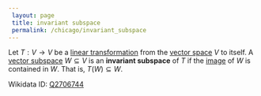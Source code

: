 ```yaml
---
 layout: page
 title: invariant subspace
 permalink: /chicago/invariant_subspace
---
```

Let $T: V\to V$ be a [linear transformation](https://mathgloss.github.io/MathGloss/linear_transformation) from the [vector space](https://mathgloss.github.io/MathGloss/vector_space) $V$ to itself. A [vector subspace](https://mathgloss.github.io/MathGloss/vector_subspace) $W\subseteq V$ is an **invariant subspace** of $T$ if the [image](https://mathgloss.github.io/MathGloss/image) of $W$ is contained in $W$. That is, $T(W)\subseteq W$. 

Wikidata ID: [Q2706744](https://www.wikidata.org/wiki/Q2706744)
